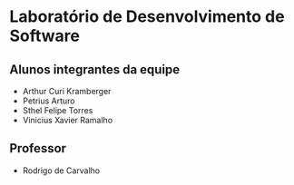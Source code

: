 # Laboratório de Desenvolvimento de Software

## Alunos integrantes da equipe

* Arthur Curi Kramberger
* Petrius Arturo
* Sthel Felipe Torres
* Vinicius Xavier Ramalho

## Professor

* Rodrigo de Carvalho

